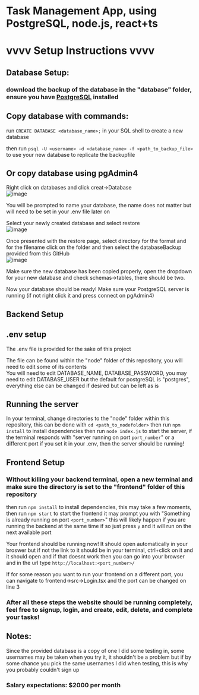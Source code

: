 
# Task Management App, using PostgreSQL, node.js, react+ts



# vvvv Setup Instructions vvvv

## Database Setup: 
### download the backup of the database in the "database" folder, ensure you have [PostgreSQL]([url](https://www.postgresql.org/download/)) installed 


## Copy database with commands: 

 run  ```CREATE DATABASE <database_name>;```  in your SQL shell to create a new database

 then run  ```psql -U <username> -d <database_name> -f <path_to_backup_file>``` to use your new database to replicate the backupfile

 ## Or copy database using pgAdmin4

 Right click on databases and click creat->Database              
 ![image](https://github.com/user-attachments/assets/7e0a4d57-865c-41dc-88f7-dfcc33e37f43)
 
 You will be prompted to name your database, the name does not matter but will need to be set in your .env file later on            


Select your newly created database and select restore          
![image](https://github.com/user-attachments/assets/002b1129-d709-43ea-be19-5199ec69424e)


Once presented with the restore page, select directory for the format and for the filename click on the folder and then select the databaseBackup provided from this GitHub                  
![image](https://github.com/user-attachments/assets/c7311b92-1951-411a-8612-8e967ead8476)


Make sure the new database has been copied properly, open the dropdown for your new database and check schemas->tables, there should be two.

Now your database should be ready! Make sure your PostgreSQL server is running (if not right click it and press connect on pgAdmin4)



## Backend Setup

## .env setup

The .env file is provided for the sake of this project

The file can be found within the "node" folder of this repository, you will need to edit some of its contents                           
You will need to edit DATABASE_NAME, DATABASE_PASSWORD, you may need to edit DATABASE_USER but the default for postgreSQL is "postgres", everything else can be changed if desired but can be left as is


## Running the server
In your terminal, change directories to the "node" folder within this repository, this can be done with ```cd <path_to_nodefolder>```
then run ```npm install``` to install dependencies then run ```node index.js``` to start the server,
if the terminal responds with "server running on port ```port_number```" or a different port if you set it in your .env, then the server should be running!




## Frontend Setup

### Without killing your backend terminal, open a new terminal and make sure the directory is set to the "frontend" folder of this repository

then run ```npm install``` to  install dependencies, this may take a few moments, then run ```npm start``` to start the frontend
it may prompt you with "Something is already running on port ```<port_number>```" this will likely happen if you are running the backend at the same time
if so just press ```y``` and it will run on the next available port

Your frontend should be running now! It should open automatically in your broswer but if not the link to it should be in your terminal, ctrl+click on it and it should open
and if that doesnt work then you can go into your browser and in the url type ```http://localhost:<port_number>/```

If for some reason you want to run your frontend on a different port, you can navigate to frontend->src->Login.tsx and the port can be changed on line 3


### After all these steps the website should be running completely, feel free to signup, login, and create, edit, delete, and complete your tasks!



## Notes:

Since the provided database is a copy of one I did some testing in, some usernames may be taken when you try it, it shouldn't be a problem but if by some chance you pick the same usernames I did when testing, this is why you probably couldn't sign up

### Salary expectations: $2000 per month
